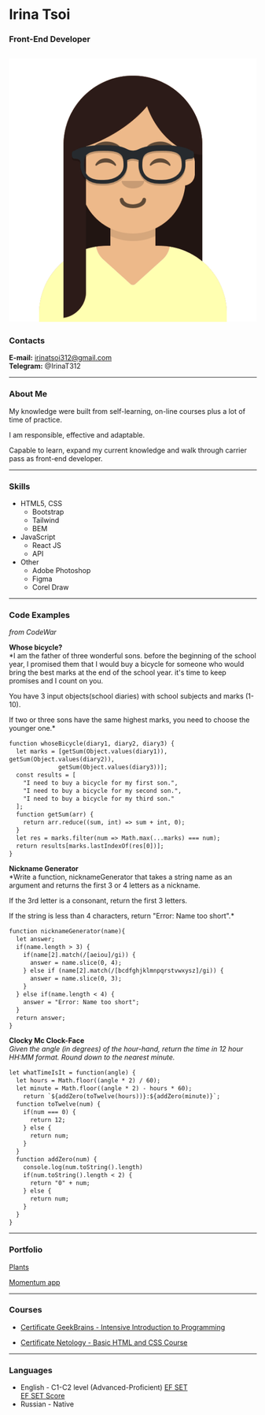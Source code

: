 # __Irina Tsoi__
### __Front-End Developer__
![](https://github.com/IrinaTsoi312/rsschool-cv/blob/gh-pages/images/avataaars.png)
---
### **Contacts**

**E-mail:** irinatsoi312@gmail.com<br>
**Telegram:** @IrinaT312

---

### **About Me**

My knowledge were built from self-learning, on-line courses plus a lot of time of practice.

I am responsible, effective and adaptable.  

Capable to learn, expand my current knowledge and walk through carrier pass as front-end developer.

---

### **Skills**

+ HTML5, CSS
    - Bootstrap
    - Tailwind
    - BEM
+ JavaScript 
    - React JS
    - API
+ Other 
    - Adobe Photoshop 
    - Figma
    - Corel Draw

---

### **Code Examples**
*from CodeWar*

**Whose bicycle?**<br>
*I am the father of three wonderful sons. before the beginning of the school year, I promised them that I would buy a bicycle for someone who would bring the best marks at the end of the school year. it's time to keep promises and I count on you.

You have 3 input objects(school diaries) with school subjects and marks (1-10).

If two or three sons have the same highest marks, you need to choose the younger one.*

```
function whoseBicycle(diary1, diary2, diary3) {
  let marks = [getSum(Object.values(diary1)), getSum(Object.values(diary2)), 
              getSum(Object.values(diary3))];
  const results = [
    "I need to buy a bicycle for my first son.",  
    "I need to buy a bicycle for my second son.", 
    "I need to buy a bicycle for my third son."
  ];
  function getSum(arr) {
    return arr.reduce((sum, int) => sum + int, 0);
  }
  let res = marks.filter(num => Math.max(...marks) === num);
  return results[marks.lastIndexOf(res[0])];
}
```

**Nickname Generator**<br>
*Write a function, nicknameGenerator that takes a string name as an argument and returns the first 3 or 4 letters as a nickname.

If the 3rd letter is a consonant, return the first 3 letters.

If the string is less than 4 characters, return "Error: Name too short".*

```
function nicknameGenerator(name){
  let answer;
  if(name.length > 3) {
    if(name[2].match(/[aeiou]/gi)) {
      answer = name.slice(0, 4);
    } else if (name[2].match(/[bcdfghjklmnpqrstvwxysz]/gi)) {
      answer = name.slice(0, 3);
    }
  } else if(name.length < 4) {
    answer = "Error: Name too short";
  }
  return answer;
}
```

**Clocky Mc Clock-Face**<br>
*Given the angle (in degrees) of the hour-hand, return the time in 12 hour HH:MM format. Round down to the nearest minute.*

```
let whatTimeIsIt = function(angle) {
  let hours = Math.floor((angle * 2) / 60);
  let minute = Math.floor((angle * 2) - hours * 60);
    return `${addZero(toTwelve(hours))}:${addZero(minute)}`;
  function toTwelve(num) {
    if(num === 0) {
      return 12;
    } else {
      return num;
    }
  }
  function addZero(num) {
    console.log(num.toString().length)
    if(num.toString().length < 2) {
      return "0" + num;
    } else {
      return num;
    }
  }
}
```

---

### **Portfolio**
[Plants](https://rolling-scopes-school.github.io/irinatsoi312-JSFEPRESCHOOL2022Q4/plants/)<br>

[Momentum app](https://rolling-scopes-school.github.io/irinatsoi312-JSFEPRESCHOOL2022Q4/momentum/)

---

### **Courses**

+ [Certificate GeekBrains \- Intensive Introduction to Programming](https://github.com/IrinaTsoi312/rsschool-cv/blob/gh-pages/images/Certificate_GeekBrains.png)<br>

+ [Certificate Netology \- Basic HTML and CSS Course](https://github.com/IrinaTsoi312/rsschool-cv/blob/gh-pages/images/Certificate%20Netology.png)

---

### **Languages**

+ English \- C1\-C2 level (Advanced\-Proficient) [EF SET](https://www.efset.org)<br>
[EF SET Score](https://github.com/IrinaTsoi312/rsschool-cv/blob/gh-pages/images/Free-English-test-EF-SET-Quick-Check.png)
+ Russian \- Native
